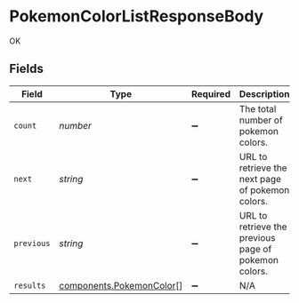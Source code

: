 # PokemonColorListResponseBody

OK


## Fields

| Field                                                                | Type                                                                 | Required                                                             | Description                                                          | Example                                                              |
| -------------------------------------------------------------------- | -------------------------------------------------------------------- | -------------------------------------------------------------------- | -------------------------------------------------------------------- | -------------------------------------------------------------------- |
| `count`                                                              | *number*                                                             | :heavy_minus_sign:                                                   | The total number of pokemon colors.                                  | 3                                                                    |
| `next`                                                               | *string*                                                             | :heavy_minus_sign:                                                   | URL to retrieve the next page of pokemon colors.                     | https://pokeapi.co/api/v2/pokemon-color/?offset=20&limit=20          |
| `previous`                                                           | *string*                                                             | :heavy_minus_sign:                                                   | URL to retrieve the previous page of pokemon colors.                 |                                                                      |
| `results`                                                            | [components.PokemonColor](../../models/components/pokemoncolor.md)[] | :heavy_minus_sign:                                                   | N/A                                                                  |                                                                      |